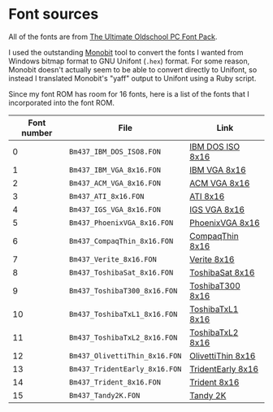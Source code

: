 # Font sources

All of the fonts are from [The Ultimate Oldschool PC Font Pack](https://int10h.org/oldschool-pc-fonts/).

I used the outstanding [Monobit](https://github.com/robhagemans/monobit) tool
to convert the fonts I wanted from Windows bitmap format to GNU Unifont (`.hex`) format.
For some reason, Monobit doesn't actually seem to be able to convert directly to
Unifont, so instead I translated Monobit's "yaff" output to Unifont using a
Ruby script.

Since my font ROM has room for 16 fonts, here is a list of the
fonts that I incorporated into the font ROM.

Font number | File                  | Link
----------- | --------------------- | -----------
0           | `Bm437_IBM_DOS_ISO8.FON` | [IBM DOS ISO 8x16](https://int10h.org/oldschool-pc-fonts/fontlist/font?ibm_dos_iso8)
1           | `Bm437_IBM_VGA_8x16.FON` | [IBM VGA 8x16](https://int10h.org/oldschool-pc-fonts/fontlist/font?ibm_vga_8x16)
2           | `Bm437_ACM_VGA_8x16.FON` | [ACM VGA 8x16](https://int10h.org/oldschool-pc-fonts/fontlist/font?acm_vga_8x16)
3           | `Bm437_ATI_8x16.FON` | [ATI 8x16](https://int10h.org/oldschool-pc-fonts/fontlist/font?ati_8x16)
4           | `Bm437_IGS_VGA_8x16.FON` | [IGS VGA 8x16](https://int10h.org/oldschool-pc-fonts/fontlist/font?igs_vga_8x16)
5           | `Bm437_PhoenixVGA_8x16.FON` | [PhoenixVGA 8x16](https://int10h.org/oldschool-pc-fonts/fontlist/font?phoenixvga_8x16)
6           | `Bm437_CompaqThin_8x16.FON` | [CompaqThin 8x16](https://int10h.org/oldschool-pc-fonts/fontlist/font?compaqthin_8x16)
7           | `Bm437_Verite_8x16.FON` | [Verite 8x16](https://int10h.org/oldschool-pc-fonts/fontlist/font?verite_8x16)
8           | `Bm437_ToshibaSat_8x16.FON` | [ToshibaSat 8x16](https://int10h.org/oldschool-pc-fonts/fontlist/font?toshibasat_8x16)
9           | `Bm437_ToshibaT300_8x16.FON` | [ToshibaT300 8x16](https://int10h.org/oldschool-pc-fonts/fontlist/font?toshibat300_8x16)
10          | `Bm437_ToshibaTxL1_8x16.FON` | [ToshibaTxL1 8x16](https://int10h.org/oldschool-pc-fonts/fontlist/font?toshibatxl1_8x16)
11          | `Bm437_ToshibaTxL2_8x16.FON` | [ToshibaTxL2 8x16](https://int10h.org/oldschool-pc-fonts/fontlist/font?toshibatxl2_8x16)
12          | `Bm437_OlivettiThin_8x16.FON` | [OlivettiThin 8x16](https://int10h.org/oldschool-pc-fonts/fontlist/font?olivettithin_8x16)
13          | `Bm437_TridentEarly_8x16.FON` | [TridentEarly 8x16](https://int10h.org/oldschool-pc-fonts/fontlist/font?tridentearly_8x16)
14          | `Bm437_Trident_8x16.FON` | [Trident 8x16](https://int10h.org/oldschool-pc-fonts/fontlist/font?trident_8x16)
15          | `Bm437_Tandy2K.FON` | [Tandy 2K](https://int10h.org/oldschool-pc-fonts/fontlist/font?tandy2k)
